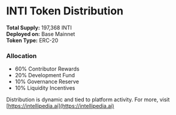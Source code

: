 # INTI Token Distribution

**Total Supply:** 197,368 INTI  
**Deployed on:** Base Mainnet  
**Token Type:** ERC-20

### Allocation
- 60% Contributor Rewards  
- 20% Development Fund  
- 10% Governance Reserve  
- 10% Liquidity Incentives

Distribution is dynamic and tied to platform activity. For more, visit [https://intellipedia.ai](https://intellipedia.ai)
